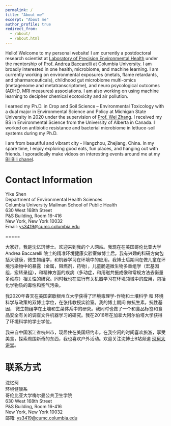 ```yaml
---
permalink: /
title: "About me"
excerpt: "About me"
author_profile: true
redirect_from: 
  - /about/
  - /about.html
---
```


Hello! Welcome to my personal website! I am currently a postdoctoral research scientist at [Laboratory of Precision Environmental Health](https://www.publichealth.columbia.edu/research/laboratory-precision-environmental-health) under the mentorship of [Prof. Andrea Baccarelli](https://www.publichealth.columbia.edu/people/our-faculty/ab4303) at Columbia University. I am broadly interested in one health, microbiome, and machine learning. I am currently working on environmental exposures (metals, flame retardants, and pharmarceuticals), childhood gut microbiome multi-omics (metagenome and metatranscriptome), and neuro psycological outcomes (ADHD, MRI measures) associations. I am also working on using machine learning to decipher chemical ecotoxicity and air pollution. 

I earned my Ph.D. in Crop and Soil Science – Environmental Toxicology with a dual major in Environmental Science and Policy at Michigan State University in 2020 under the supervision of [Prof. Wei Zhang](https://www.canr.msu.edu/people/wei_zhang). I received my BS in Environmental Science from the University of Alberta in Canada. I worked on antibiotic resistance and bacterial microbiome in lettuce-soil systems during my Ph.D. 

I am from beautiful and vibrant city - Hangzhou, Zhejiang, China. In my spare time, I enjoy exploring good eats, fun places, and hanging out with friends. I sporadically make videos on interesting events around me at my [BiliBili chanel](https://space.bilibili.com/480150385).


Contact Information
=====
Yike Shen \
Department of Environmental Health Sciences \
Columbia University Mailman School of Public Health \
630 West 168th Street \
P&S Building, Room 16-416 \
New York, New York 10032\
Email: ys3419@cumc.columbia.edu

  
=====

大家好，我是沈忆珂博士。欢迎来到我的个人网站。我现在在美国哥伦比亚大学 Andrea Baccarelli 院士的精准环境健康实验室做博士后。我有兴趣的科研方向包括大健康，微生物组学，和机器学习在环境中的应用。我博士后期间在做儿童在环境污染物中的暴露（金属，阻燃剂，药物），儿童肠道微生物多重组学（宏基因组，宏转录组），和精神方面的疾病（多动症，和用磁共振成像和常规方法去衡量多动症）相关性的研究。同时我也在进行有关机器学习在环境领域中的应用，包括化学物质的毒性和空气污染。

我2020年春天在美国密歇根州立大学获得了环境毒理学-作物和土壤科学 和 环境科学与政策的双博士学位，在张伟教授实验室。我的博士期间 做抗生素，抗性基因， 微生物组学在土壤和生菜体系中的研究。我同时也做了一个和食品标签和食品安全有关的调查文件机器学习的研究。我在2016年在加拿大阿尔伯塔大学获得了环境科学的学士学位。

我来自中国浙江省杭州市，现居住在美国纽约市。在我空闲的时间喜欢旅游，享受美食，探索周围新奇的东西，我也喜欢户外活动。欢迎关注沈博士B站频道 [珂珂大讲堂](https://space.bilibili.com/480150385)。

联系方式
=====
沈忆珂 \
环境健康系 \
哥伦比亚大学梅尔曼公共卫生学院 \
630 West 168th Street \
P&S Building, Room 16-416 \
New York, New York 10032\
邮箱: ys3419@cumc.columbia.edu

